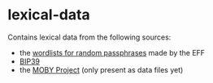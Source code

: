 # lexical-data

Contains lexical data from the following sources:

* the [wordlists for random passphrases][EFFWL] made by the EFF
* [BIP39][BIP39]
* the [MOBY Project][MOBYWP] (only present as data files yet)

[EFFWL]: https://www.eff.org/deeplinks/2016/07/new-wordlists-random-passphrases

[BIP39]: https://en.bitcoin.it/wiki/BIP_0039

[MOBYWP]: https://en.wikipedia.org/wiki/Moby_Project 
